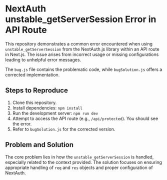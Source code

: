# NextAuth unstable_getServerSession Error in API Route

This repository demonstrates a common error encountered when using `unstable_getServerSession` from the NextAuth.js library within an API route in Next.js.  The issue arises from incorrect usage or missing configurations leading to unhelpful error messages.

The `bug.js` file contains the problematic code, while `bugSolution.js` offers a corrected implementation.

## Steps to Reproduce

1. Clone this repository.
2. Install dependencies: `npm install`
3. Run the development server: `npm run dev`
4. Attempt to access the API route (e.g., `/api/protected`). You should see the error.
5. Refer to `bugSolution.js` for the corrected version.

## Problem and Solution

The core problem lies in how the `unstable_getServerSession` is handled, especially related to the context provided. The solution focuses on ensuring appropriate handling of `req` and `res` objects and proper configuration of NextAuth.